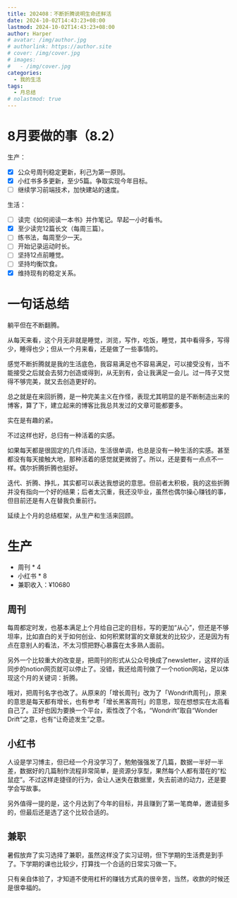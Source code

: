 ```yaml
---
title: 202408：不断折腾说明生命还鲜活
date: 2024-10-02T14:43:23+08:00
lastmod: 2024-10-02T14:43:23+08:00
author: Harper
# avatar: /img/author.jpg
# authorlink: https://author.site
# cover: /img/cover.jpg
# images:
#   - /img/cover.jpg
categories:
  - 我的生活
tags:
  - 月总结
# nolastmod: true
---
```



<!--more-->

# 8月要做的事（8.2）

生产：
- [x] 公众号周刊稳定更新，利己为第一原则。
- [x] 小红书多多更新，至少5篇。争取实现今年目标。
- [ ] 继续学习前端技术，加快建站的速度。

生活：
- [ ] 读完《如何阅读一本书》并作笔记。早起一小时看书。
- [x] 至少读完12篇长文（每周三篇）。
- [ ] 练书法，每周至少一天。
- [ ] 开始记录运动时长。
- [ ] 坚持12点前睡觉。
- [ ] 坚持均衡饮食。
- [x] 维持现有的稳定关系。

# 一句话总结

躺平但在不断翻腾。

从每天来看，这个月无非就是睡觉，浏览，写作，吃饭，睡觉，其中看得多，写得少，睡得也少；但从一个月来看，还是做了一些事情的。

感觉不断折腾就是我的生活底色，我容易满足也不容易满足，可以接受没有，当不能接受之后就会去努力创造或得到，从无到有，会让我满足一会儿。过一阵子又觉得不够完美，就又去创造更好的。

总之就是在来回折腾，是一种完美主义在作怪，表现尤其明显的是不断制造出来的博客，算了下，建立起来的博客比我总共发过的文章可能都要多。

实在是有趣的紧。

不过这样也好，总归有一种活着的实感。

如果每天都是很固定的几件活动，生活很单调，也总是没有一种生活的实感。甚至都没有每天接触大地，那种活着的感觉就更微弱了。所以，还是要有一点点不一样。偶尔折腾折腾也挺好。

迭代、折腾、挣扎，其实都可以表达我想说的意思。但前者太积极，我的这些折腾并没有指向一个好的结果；后者太沉重，我还没毕业，虽然也偶尔操心赚钱的事，但目前还是有人在替我负重前行。

延续上个月的总结框架，从生产和生活来回顾。

# 生产

- 周刊 * 4
- 小红书 * 8
- 兼职收入：¥10680

## 周刊

每周都定时发，也基本满足上个月给自己定的目标，写的更加“从心”，但还是不够坦率，比如直白的关于如何创业、如何积累财富的文章就发的比较少，还是因为有点在意别人的看法，不太习惯把野心暴露在太多熟人面前。

另外一个比较重大的改变是，把周刊的形式从公众号换成了newsletter，这样的话同步的notion网页就可以停止了。没错，我还给周刊做了一个notion网站，足以体现这个月的关键词：折腾。

哦对，把周刊名字也改了。从原来的「增长周刊」改为了「Wondrift周刊」，原来的意思是每天都有增长，也有参考「增长黑客周刊」的意思，现在想想实在太高看自己了。正好也因为要换一个平台，索性改了个名，“Wondrift”取自“Wonder Drift”之意，也有“让奇迹发生”之意。

## 小红书

人设是学习博主，但已经一个月没学习了，勉勉强强发了几篇，数据一半好一半差，数据好的几篇制作流程非常简单，是资源分享型，果然每个人都有潜在的“松鼠症”。不过这样走捷径的行为，会让人迷失在数据里，失去前进的动力，还是要学会写故事。

另外值得一提的是，这个月达到了今年的目标，并且赚到了第一笔商单，邀请挺多的，但最后还是选了这个比较合适的。

## 兼职

暑假放弃了实习选择了兼职，虽然这样没了实习证明，但下学期的生活费是到手了。下学期的课也比较少，打算找一个合适的日常实习做一下。

只有亲自体验了，才知道不使用杠杆的赚钱方式真的很辛苦，当然，收款的时候还是很幸福的。



